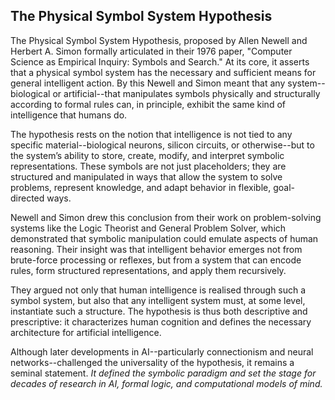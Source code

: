 
## The Physical Symbol System Hypothesis

The Physical Symbol System Hypothesis, proposed by Allen Newell and Herbert A. Simon formally articulated
in their 1976 paper, "Computer Science as Empirical Inquiry: Symbols and Search." At its core, it asserts that
a physical symbol system has the necessary and sufficient means for general intelligent action. By this
Newell and Simon meant that any system--biological or artificial--that manipulates symbols physically and
structurally according to formal rules can, in principle, exhibit the same kind of intelligence that humans do.

The hypothesis rests on the notion that intelligence is not tied to any specific material--biological
neurons, silicon circuits, or otherwise--but to the system’s ability to store, create, modify, and interpret
symbolic representations. These symbols are not just placeholders; they are structured and manipulated
in ways that allow the system to solve problems, represent knowledge, and adapt behavior in flexible,
goal-directed ways.

Newell and Simon drew this conclusion from their work on problem-solving systems like the Logic Theorist
and General Problem Solver, which demonstrated that symbolic manipulation could emulate aspects of human
reasoning. Their insight was that intelligent behavior emerges not from brute-force processing or reflexes,
but from a system that can encode rules, form structured representations, and apply them recursively.

They argued not only that human intelligence is realised through such a symbol system, but also that any
intelligent system must, at some level, instantiate such a structure. The hypothesis is thus both descriptive
and prescriptive: it characterizes human cognition and defines the necessary architecture for artificial
intelligence.

Although later developments in AI--particularly connectionism and neural networks--challenged the universality
of the hypothesis, it remains a seminal statement. *It defined the symbolic paradigm and set the stage for
decades of research in AI, formal logic, and computational models of mind.*

